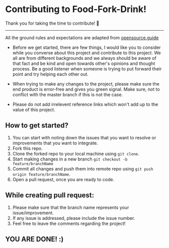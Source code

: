
# Contributing to Food-Fork-Drink!

Thank you for taking the time to contribute! 🎉

---

All the ground rules and expectations are adapted from [opensource.guide](https://github.com/github/opensource.guide/blob/master/CONTRIBUTING.md)

- Before we get started, there are few things, I would like you to consider while you converse about this project and contribute to this project. We all are from different backgrounds and we always should be aware of that fact and be kind and open towards other's opinions and thought process. Be a good listener when someone is trying to put forward their point and try helping each other out. 

- When trying to make any changes to the project, please make sure the end product is error-free and gives you green signal. Make sure, not to conflict with the master branch if this is not the case. 

- Please do not add irrelevent reference links which won't add up to the value of this project. 

## How to get started?

1. You can start with noting down the issues that you want to resolve or improvements that you want to integrate. 
2. Fork this repo. 
3. Clone the forked repo to your local machine using `git clone`.
4. Start making changes in a new branch `git checkout -b feature/branchName`
5. Commit all changes and push them into remote repo using `git push origin feature/branchName`. 
6. Open a pull request, once you are ready to code. 

## While creating pull request:

1. Please make sure that the branch name represents your issue/improvement. 
2. If any issue is addressed, please include the issue number. 
3. Feel free to leave the comments regarding the project! 

## YOU ARE DONE! :)